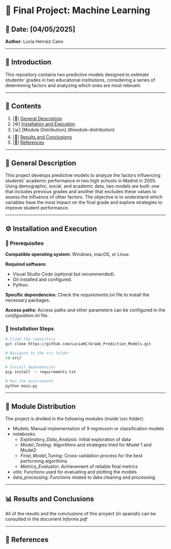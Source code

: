 # 📌 Final Project: Machine Learning  

## 📅 Date: [04/05/2025]  
**Author:** Lucía Herraiz Cano  

---  

## 📖 Introduction  

This repository contains two predictive models designed to estimate students' grades in two educational institutions, considering a series of determining factors and analyzing which ones are most relevant.  

---  

## 📂 Contents  
1. [🔹] [General Description](#general-description)  
2. [⚙️] [Installation and Execution](#installation-and-execution)  
3. [📊] [Module Distribution] (#module-distribution)
4. [🚀] [Results and Conclusions](#results-and-conclusions)  
5. [📜] [References](#references)  

---  

## 🔹 General Description  

This project develops predictive models to analyze the factors influencing students' academic performance in two high schools in Madrid in 2005. Using demographic, social, and academic data, two models are built: one that includes previous grades and another that excludes these values to assess the influence of other factors. The objective is to understand which variables have the most impact on the final grade and explore strategies to improve student performance.  

---  

## ⚙️ Installation and Execution  

### 🚀 Prerequisites  

**Compatible operating system:** Windows, macOS, or Linux.  

**Required software:**  
- Visual Studio Code (optional but recommended).  
- Git installed and configured.  
- Python.  

**Specific dependencies:** Check the *requirements.txt* file to install the necessary packages.  

**Access paths:** Access paths and other parameters can be configured in the *configuration.ini* file.  

### 🔧 Installation Steps  

```bash
# Clone the repository
git clone https://github.com/LuciaHC/Grade_Prediction_Models.git  

# Navigate to the src folder 
cd src/  

# Install dependencies
pip install -r requirements.txt  

# Run the environment
python main.py  

```
---

## 📖 Module Distribution

The project is divided in the following modules (inside \src folder):

- Models: Manual implementation of 9 regression or classification models
- notebooks
    - *Exploratory_Data_Analysis*: Initial exploration of data
    - *Model_Testing*: Algorithms and strategies tried for Model 1 and Model2
    - *Final_Model_Tuning*: Cross-validation process for the best performing algorithms
    - *Metrics_Evaluator*: Achievement of reliable final metrics 
- utils: Functions used for evaluating and plotting the models
- data_processing: Functions related to data cleaning and processing

---

## 📊 Results and Conclusions

All of the results and the conclusions of this proyect (in spanish) can be consulted in the document *Informe.pdf*


---
## 📜 References

